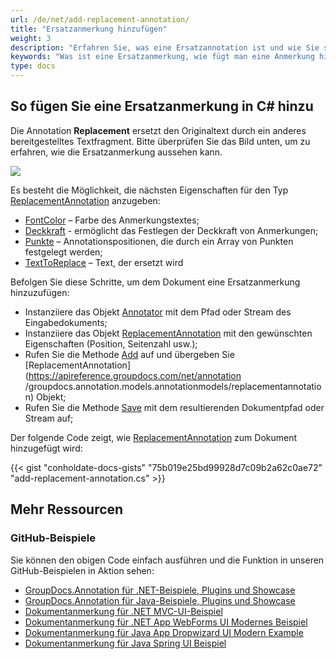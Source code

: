 ```yaml
---
url: /de/net/add-replacement-annotation/
title: "Ersatzanmerkung hinzufügen"
weight: 3
description: "Erfahren Sie, was eine Ersatzannotation ist und wie Sie sie mithilfe der GroupDocs.Annotation-API, die Teil von Conholdate.Total für .NET ist, programmgesteuert zu einem Dokument hinzufügen."
keywords: "Was ist eine Ersatzanmerkung, wie fügt man eine Anmerkung hinzu, fügt eine Ersatzanmerkung hinzu"
type: docs
---
```


## So fügen Sie eine Ersatzanmerkung in C# hinzu

Die Annotation **Replacement** ersetzt den Originaltext durch ein anderes bereitgestelltes Textfragment. Bitte überprüfen Sie das Bild unten, um zu erfahren, wie die Ersatzanmerkung aussehen kann.

![](https://docs.groupdocs.com/annotation/net/images/add-replacement-annotation.png)

Es besteht die Möglichkeit, die nächsten Eigenschaften für den Typ [ReplacementAnnotation](https://apireference.groupdocs.com/net/annotation/groupdocs.annotation.models.annotationmodels/replacementannotation) anzugeben:

* [FontColor](https://apireference.groupdocs.com/annotation/net/groupdocs.annotation.models.annotationmodels/replacementannotation/properties/fontcolor) – Farbe des Anmerkungstextes;
* [Deckkraft](https://apireference.groupdocs.com/annotation/net/groupdocs.annotation.models.annotationmodels/replacementannotation/properties/opacity) \- ermöglicht das Festlegen der Deckkraft von Anmerkungen;
* [Punkte](https://apireference.groupdocs.com/annotation/net/groupdocs.annotation.models.annotationmodels/replacementannotation/properties/points) – Annotationspositionen, die durch ein Array von Punkten festgelegt werden;
* [TextToReplace](https://apireference.groupdocs.com/annotation/net/groupdocs.annotation.models.annotationmodels/replacementannotation/properties/texttoreplace) – Text, der ersetzt wird
 

Befolgen Sie diese Schritte, um dem Dokument eine Ersatzanmerkung hinzuzufügen:

* Instanziiere das Objekt [Annotator](https://apireference.groupdocs.com/net/annotation/groupdocs.annotation/annotator) mit dem Pfad oder Stream des Eingabedokuments;
* Instanziiere das Objekt [ReplacementAnnotation](https://apireference.groupdocs.com/net/annotation/groupdocs.annotation.models.annotationmodels/replacementannotation) mit den gewünschten Eigenschaften (Position, Seitenzahl usw.);
* Rufen Sie die Methode [Add](https://apireference.groupdocs.com/net/annotation/groupdocs.annotation/annotator/methods/add) auf und übergeben Sie [ReplacementAnnotation](https://apireference.groupdocs.com/net/annotation /groupdocs.annotation.models.annotationmodels/replacementannotation) Objekt;
* Rufen Sie die Methode [Save](https://apireference.groupdocs.com/net/annotation/groupdocs.annotation/annotator/methods/save/index) mit dem resultierenden Dokumentpfad oder Stream auf;

Der folgende Code zeigt, wie [ReplacementAnnotation](https://apireference.groupdocs.com/net/annotation/groupdocs.annotation.models.annotationmodels/replacementannotation) zum Dokument hinzugefügt wird:


{{< gist "conholdate-docs-gists" "75b019e25bd99928d7c09b2a62c0ae72" "add-replacement-annotation.cs" >}}
    



## Mehr Ressourcen
### GitHub-Beispiele
Sie können den obigen Code einfach ausführen und die Funktion in unseren GitHub-Beispielen in Aktion sehen:

* [GroupDocs.Annotation für .NET-Beispiele, Plugins und Showcase](https://github.com/groupdocs-annotation/GroupDocs.Annotation-for-.NET)
* [GroupDocs.Annotation für Java-Beispiele, Plugins und Showcase](https://github.com/groupdocs-annotation/GroupDocs.Annotation-for-Java)
* [Dokumentanmerkung für .NET MVC-UI-Beispiel](https://github.com/groupdocs-annotation/GroupDocs.Annotation-for-.NET-MVC)
* [Dokumentanmerkung für .NET App WebForms UI Modernes Beispiel](https://github.com/groupdocs-annotation/GroupDocs.Annotation-for-.NET-WebForms)
* [Dokumentanmerkung für Java App Dropwizard UI Modern Example](https://github.com/groupdocs-annotation/GroupDocs.Annotation-for-Java-Dropwizard)
* [Dokumentanmerkung für Java Spring UI Beispiel](https://github.com/groupdocs-annotation/GroupDocs.Annotation-for-Java-Spring)
    






